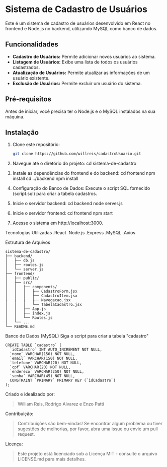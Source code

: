 # Sistema de Cadastro de Usuários

Este é um sistema de cadastro de usuários desenvolvido em React no frontend e Node.js no backend, utilizando MySQL como banco de dados.

## Funcionalidades

- **Cadastro de Usuários:** Permite adicionar novos usuários ao sistema.
- **Listagem de Usuários:** Exibe uma lista de todos os usuários cadastrados.
- **Atualização de Usuários:** Permite atualizar as informações de um usuário existente.
- **Exclusão de Usuários:** Permite excluir um usuário do sistema.

## Pré-requisitos

Antes de iniciar, você precisa ter o Node.js e o MySQL instalados na sua máquina.

## Instalação

1. Clone este repositório:

   ```bash
   git clone https://github.com/willreis/cadastroUsuario.git

   ```

2. Navegue até o diretório do projeto:
   cd sistema-de-cadastro

3. Instale as dependências do frontend e do backend:
   cd frontend
   npm install
   cd ../backend
   npm install

4. Configuração do Banco de Dados:
   Execute o script SQL fornecido (script.sql) para criar a tabela cadastros.

5. Inicie o servidor backend:
   cd backend
   node server.js

6. Inicie o servidor frontend:
   cd frontend
   npm start

7. Acesse o sistema em http://localhost:3000.

Tecnologias Utilizadas
    .React
    .Node.js
    .Express
    .MySQL
    .Axios

Estrutura de Arquivos

    sistema-de-cadastro/
    ├── backend/
    │   ├── db.js
    │   ├── routes.js
    │   └── server.js
    ├── frontend/
    │   ├── public/
    │   ├── src/
    │   │   ├── components/
    │   │   │   ├── CadastroForm.jsx
    │   │   │   ├── CadastroItem.jsx
    |   |   |   ├── Navegacao.jsx
    │   │   │   └── TabelaCadastro.jsx
    │   │   ├── App.js
    │   │   ├── index.js
    │   │   └── Routes.js
    │   └── ...
    └── README.md

Banco de Dados (MySQL)
   Siga o script para criar a tabela "cadastro"
````
CREATE TABLE `cadastro` ( 
  `idCadastro` INT AUTO_INCREMENT NOT NULL,
  `nome` VARCHAR(150) NOT NULL,
  `email` VARCHAR(150) NOT NULL,
  `telefone` VARCHAR(20) NOT NULL,
  `cpf` VARCHAR(20) NOT NULL,
  `endereco` VARCHAR(250) NOT NULL,
  `senha` VARCHAR(45) NOT NULL,
  CONSTRAINT `PRIMARY` PRIMARY KEY (`idCadastro`)
);
````

Criado e idealizado por:
> William Reis, Rodrigo Alvarez e Enzo Patti

Contribuição:
> Contribuições são bem-vindas! Se encontrar algum problema ou tiver sugestões de melhorias, por favor, abra uma issue ou envie um pull request.

Licença:
> Este projeto está licenciado sob a Licença MIT - consulte o arquivo LICENSE.md para mais detalhes.

